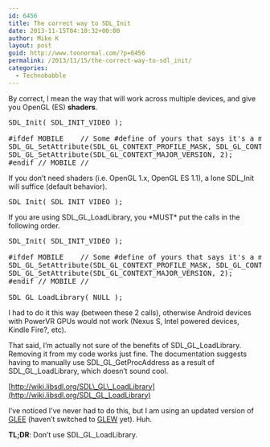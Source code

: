 ```yaml
---
id: 6456
title: The correct way to SDL_Init
date: 2013-11-15T04:10:32+00:00
author: Mike K
layout: post
guid: http://www.toonormal.com/?p=6456
permalink: /2013/11/15/the-correct-way-to-sdl_init/
categories:
  - Technobabble
---
```

By correct, I mean the way that will work across multiple devices, and give you OpenGL (ES) **shaders**.

<pre class="lang:default decode:true " >SDL_Init( SDL_INIT_VIDEO );
 
#ifdef MOBILE    // Some #define of yours that says it's a mobile build. //
SDL_GL_SetAttribute(SDL_GL_CONTEXT_PROFILE_MASK, SDL_GL_CONTEXT_PROFILE_ES);
SDL_GL_SetAttribute(SDL_GL_CONTEXT_MAJOR_VERSION, 2);
#endif // MOBILE //</pre>

If you don&#8217;t need shaders (i.e. OpenGL 1.x, OpenGL ES 1.1), a lone SDL_Init will suffice (default behavior).

<pre class="lang:default decode:true " >SDL_Init( SDL_INIT_VIDEO );</pre>

If you are using SDL\_GL\_LoadLibrary, you \*MUST\* put the calls in the following order.

<pre class="lang:default decode:true " >SDL_Init( SDL_INIT_VIDEO );

#ifdef MOBILE    // Some #define of yours that says it's a mobile build. //
SDL_GL_SetAttribute(SDL_GL_CONTEXT_PROFILE_MASK, SDL_GL_CONTEXT_PROFILE_ES);
SDL_GL_SetAttribute(SDL_GL_CONTEXT_MAJOR_VERSION, 2);
#endif // MOBILE //

SDL_GL_LoadLibrary( NULL );</pre>

I had to do it this way (between these 2 calls), otherwise Android devices with PowerVR GPUs would not work (Nexus S, Intel powered devices, Kindle Fire?, etc).

That said, I&#8217;m actually not sure of the benefits of SDL\_GL\_LoadLibrary. Removing it from my code works just fine. The documentation suggests having to manually use SDL\_GL\_GetProcAddress as a result of SDL\_GL\_LoadLibrary, which doesn&#8217;t sound cool.

[http://wiki.libsdl.org/SDL\_GL\_LoadLibrary](http://wiki.libsdl.org/SDL_GL_LoadLibrary)

I&#8217;ve noticed I&#8217;ve never had to do this, but I am using an updated version of [GLEE](http://www.opengl.org/sdk/libs/GLee/) (haven&#8217;t switched to [GLEW](http://glew.sourceforge.net/) yet). Huh.

**TL;DR**: Don&#8217;t use SDL\_GL\_LoadLibrary.